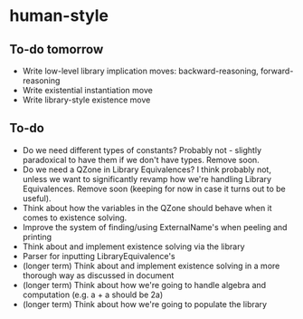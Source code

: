 # human-style
## To-do tomorrow
- Write low-level library implication moves: backward-reasoning, forward-reasoning
- Write existential instantiation move
- Write library-style existence move


## To-do
- Do we need different types of constants? Probably not - slightly paradoxical to have them if we don't have types. Remove soon.
- Do we need a QZone in Library Equivalences? I think probably not, unless we want to significantly revamp how we're handling Library Equivalences. Remove soon (keeping for now in case it turns out to be useful).
- Think about how the variables in the QZone should behave when it comes to existence solving.
- Improve the system of finding/using ExternalName's when peeling and printing
- Think about and implement existence solving via the library
- Parser for inputting LibraryEquivalence's
- (longer term) Think about and implement existence solving in a more thorough way as discussed in document
- (longer term) Think about how we're going to handle algebra and computation (e.g. a + a should be 2a)
- (longer term) Think about how we're going to populate the library
